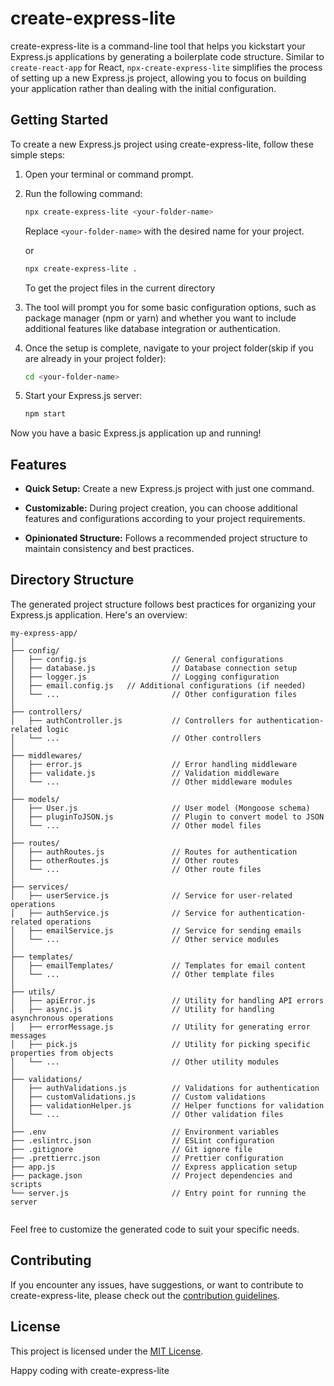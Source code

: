 # create-express-lite

create-express-lite is a command-line tool that helps you kickstart your Express.js applications by generating a boilerplate code structure. Similar to `create-react-app` for React, `npx-create-express-lite` simplifies the process of setting up a new Express.js project, allowing you to focus on building your application rather than dealing with the initial configuration.

## Getting Started

To create a new Express.js project using create-express-lite, follow these simple steps:

1. Open your terminal or command prompt.

2. Run the following command:

   ```bash
   npx create-express-lite <your-folder-name>
   ```

   Replace `<your-folder-name>` with the desired name for your project.

   or

   ```bash
   npx create-express-lite .
   ```

   To get the project files in the current directory

3. The tool will prompt you for some basic configuration options, such as package manager (npm or yarn) and whether you want to include additional features like database integration or authentication.

4. Once the setup is complete, navigate to your project folder(skip if you are already in your project folder):

   ```bash
   cd <your-folder-name>
   ```

5. Start your Express.js server:

   ```bash
   npm start
   ```

Now you have a basic Express.js application up and running!

## Features

- **Quick Setup:** Create a new Express.js project with just one command.

- **Customizable:** During project creation, you can choose additional features and configurations according to your project requirements.

- **Opinionated Structure:** Follows a recommended project structure to maintain consistency and best practices.

## Directory Structure

The generated project structure follows best practices for organizing your Express.js application. Here's an overview:

```
my-express-app/
│
├── config/
│   ├── config.js                   // General configurations
│   ├── database.js                 // Database connection setup
│   ├── logger.js                   // Logging configuration
│   ├── email.config.js   // Additional configurations (if needed)
│   └── ...                         // Other configuration files
│
├── controllers/
│   ├── authController.js           // Controllers for authentication-related logic
│   └── ...                         // Other controllers
│
├── middlewares/
│   ├── error.js                    // Error handling middleware
│   ├── validate.js                 // Validation middleware
│   └── ...                         // Other middleware modules
│
├── models/
│   ├── User.js                     // User model (Mongoose schema)
│   ├── pluginToJSON.js             // Plugin to convert model to JSON
│   └── ...                         // Other model files
│
├── routes/
│   ├── authRoutes.js               // Routes for authentication
│   ├── otherRoutes.js              // Other routes
│   └── ...                         // Other route files
│
├── services/
│   ├── userService.js              // Service for user-related operations
│   ├── authService.js              // Service for authentication-related operations
│   ├── emailService.js             // Service for sending emails
│   └── ...                         // Other service modules
│
├── templates/
│   ├── emailTemplates/             // Templates for email content
│   └── ...                         // Other template files
│
├── utils/
│   ├── apiError.js                 // Utility for handling API errors
│   ├── async.js                    // Utility for handling asynchronous operations
│   ├── errorMessage.js             // Utility for generating error messages
│   ├── pick.js                     // Utility for picking specific properties from objects
│   └── ...                         // Other utility modules
│
├── validations/
│   ├── authValidations.js          // Validations for authentication
│   ├── customValidations.js        // Custom validations
│   ├── validationHelper.js         // Helper functions for validation
│   └── ...                         // Other validation files
│
├── .env                            // Environment variables
├── .eslintrc.json                  // ESLint configuration
├── .gitignore                      // Git ignore file
├── .prettierrc.json                // Prettier configuration
├── app.js                          // Express application setup
├── package.json                    // Project dependencies and scripts
└── server.js                       // Entry point for running the server


```

Feel free to customize the generated code to suit your specific needs.

## Contributing

If you encounter any issues, have suggestions, or want to contribute to create-express-lite, please check out the [contribution guidelines](CONTRIBUTING.md).

## License

This project is licensed under the [MIT License](LICENSE).

Happy coding with create-express-lite
